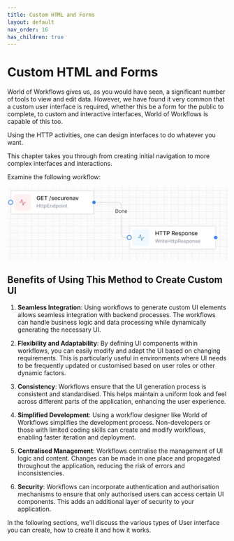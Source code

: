 ```yaml
---
title: Custom HTML and Forms
layout: default
nav_order: 16
has_children: true
---
```


# Custom HTML and Forms

World of Workflows gives us, as you would have seen, a significant number of tools to view and edit data. However, we have found it very common that a custom user interface is required, whether this be a form for the public to complete, to custom and interactive interfaces, World of Workflows is capable of this too.

Using the HTTP activities, one can design interfaces to do whatever you want.

This chapter takes you through from creating initial navigation to more complex interfaces and interactions.

Examine the following workflow:

![SecureNav](image.png)

## Benefits of Using This Method to Create Custom UI

1. **Seamless Integration**: Using workflows to generate custom UI elements allows seamless integration with backend processes. The workflows can handle business logic and data processing while dynamically generating the necessary UI.

2. **Flexibility and Adaptability**: By defining UI components within workflows, you can easily modify and adapt the UI based on changing requirements. This is particularly useful in environments where UI needs to be frequently updated or customised based on user roles or other dynamic factors.

3. **Consistency**: Workflows ensure that the UI generation process is consistent and standardised. This helps maintain a uniform look and feel across different parts of the application, enhancing the user experience.

4. **Simplified Development**: Using a workflow designer like World of Workflows simplifies the development process. Non-developers or those with limited coding skills can create and modify workflows, enabling faster iteration and deployment.

5. **Centralised Management**: Workflows centralise the management of UI logic and content. Changes can be made in one place and propagated throughout the application, reducing the risk of errors and inconsistencies.

6. **Security**: Workflows can incorporate authentication and authorisation mechanisms to ensure that only authorised users can access certain UI components. This adds an additional layer of security to your application.

In the following sections, we'll discuss the various types of User interface you can create, how to create it and how it works.